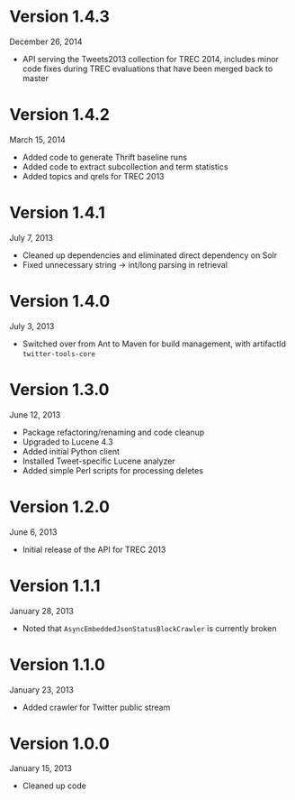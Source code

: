 Version 1.4.3
=============
December 26, 2014

+ API serving the Tweets2013 collection for TREC 2014, includes minor code fixes during TREC evaluations that have been merged back to master

Version 1.4.2
=============
March 15, 2014

+ Added code to generate Thrift baseline runs
+ Added code to extract subcollection and term statistics
+ Added topics and qrels for TREC 2013

Version 1.4.1
=============
July 7, 2013

+ Cleaned up dependencies and eliminated direct dependency on Solr
+ Fixed unnecessary string -> int/long parsing in retrieval

Version 1.4.0
=============
July 3, 2013

+ Switched over from Ant to Maven for build management, with artifactId `twitter-tools-core`

Version 1.3.0
=============
June 12, 2013

+ Package refactoring/renaming and code cleanup
+ Upgraded to Lucene 4.3
+ Added initial Python client
+ Installed Tweet-specific Lucene analyzer
+ Added simple Perl scripts for processing deletes

Version 1.2.0
=============
June 6, 2013

+ Initial release of the API for TREC 2013

Version 1.1.1
=============
January 28, 2013

+ Noted that `AsyncEmbeddedJsonStatusBlockCrawler` is currently broken

Version 1.1.0
=============
January 23, 2013

+ Added crawler for Twitter public stream 

Version 1.0.0
=============
January 15, 2013

+ Cleaned up code
